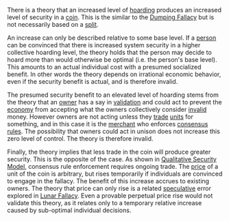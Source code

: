 There is a theory that an increased level of [hoarding](Glossary#hoard) produces an increased level of security in a [coin](Glossary#coin). This is the similar to the [Dumping Fallacy](Dumping-Fallacy) but is not necessarily based on a [split](Glossary#split).

An increase can only be described relative to some base level. If a [person](Glossary#person) can be convinced that there is increased system security in a higher collective hoarding level, the theory holds that the person may decide to hoard more than would otherwise be optimal (i.e. the person's base level). This amounts to an actual individual cost with a presumed socialized benefit. In other words the theory depends on irrational economic behavior, even if the security benefit is actual, and is therefore invalid.

The presumed security benefit to an elevated level of hoarding stems from the theory that an [owner](Glossary#owner) has a say in [validation](Glossary#validation) and could act to prevent the [economy](Glossary#economy) from accepting what the owners collectively consider [invalid](Glossary#validity) money. However owners are not acting unless they [trade](Glossary#trade) [units](Glossary#unit) for something, and in this case it is the [merchant](Glossary#merchant) who enforces [consensus rules](Glossary#consensus-rules). The possibility that owners could act in unison does not increase this zero level of control. The theory is therefore invalid.

Finally, the theory implies that less trade in the coin will produce greater security. This is the opposite of the case. As shown in [Qualitative Security Model](Qualitative-Security-Model), consensus rule enforcement requires ongoing trade. The [price](Glossary#price) of a unit of the coin is arbitrary, but rises temporarily if individuals are convinced to engage in the fallacy. The benefit of this increase accrues to existing owners. The theory that price can only rise is a related [speculative](Glossary#speculate) error explored in [Lunar Fallacy](Lunar-Fallacy). Even a provable perpetual price rise would not validate this theory, as it relates only to a temporary relative increase caused by sub-optimal individual decisions.